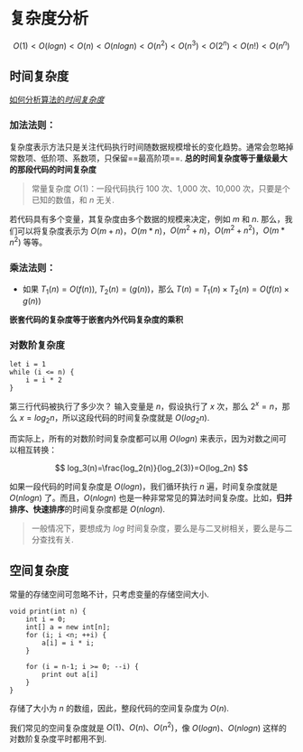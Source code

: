 # 复杂度分析

$$
O(1) < O(logn) < O(n) < O(nlogn) < O(n^2) < O(n^3) < O(2^n) < O(n!) < O(n^n)
$$


## 时间复杂度

[如何分析算法的*时间复杂度*](https://zhuanlan.zhihu.com/p/362067969)

### 加法法则：

复杂度表示方法只是关注代码执行时间随数据规模增长的变化趋势。通常会忽略掉常数项、低阶项、系数项，只保留==最高阶项==. 
**总的时间复杂度等于量级最大的那段代码的时间复杂度**

> 常量复杂度 $O(1)$：一段代码执行 100 次、1,000 次、10,000 次，只要是个已知的数值，和 $n$ 无关.

若代码具有多个变量，其复杂度由多个数据的规模来决定，例如 $m$ 和 $n$. 那么，我们可以将复杂度表示为 $O(m+n)$，$O(m*n)$，$O(m^2+n)$，$O(m^2+n^2)$，$O(m*n^2)$ 等等。

### 乘法法则：

- 如果 $T_1(n)=O(f(n))$, $T_2(n)=(g(n))$，那么 $T(n)=T_1(n) \times T_2(n)=O(f(n) \times g(n))$

**嵌套代码的复杂度等于嵌套内外代码复杂度的乘积**

### 对数阶复杂度

```
let i = 1
while (i <= n) {
    i = i * 2
}
```

第三行代码被执行了多少次？
输入变量是 $n$，假设执行了 $x$ 次，那么 $2^x=n$，那么 $x=log_2n$，所以这段代码的时间复杂度就是 $O(log_2n)$.

而实际上，所有的对数阶时间复杂度都可以用 $O(logn)$ 来表示，因为对数之间可以相互转换：

$$
log_3(n)=\frac{log_2(n)}{log_2(3)}=O(log_2n)
$$

如果一段代码的时间复杂度是 $O(logn)$，我们循环执行 $n$ 遍，时间复杂度就是 $O(nlogn)$ 了。而且，$O(nlogn)$ 也是一种非常常见的算法时间复杂度。比如，**归并排序、快速排序**的时间复杂度都是 $O(nlogn)$.

> 一般情况下，要想成为 $log$ 时间复杂度，要么是与二叉树相关，要么是与二分查找有关.


## 空间复杂度

常量的存储空间可忽略不计，只考虑变量的存储空间大小.

```
void print(int n) {
    int i = 0;
    int[] a = new int[n];
    for (i; i <n; ++i) {
        a[i] = i * i;
    }

    for (i = n-1; i >= 0; --i) {
        print out a[i]
    }
}
```

存储了大小为 $n$ 的数组，因此，整段代码的空间复杂度为 $O(n)$.

我们常见的空间复杂度就是 $O(1)、O(n)、O(n^2)$，像 $O(logn)$、$O(nlogn)$ 这样的对数阶复杂度平时都用不到.

